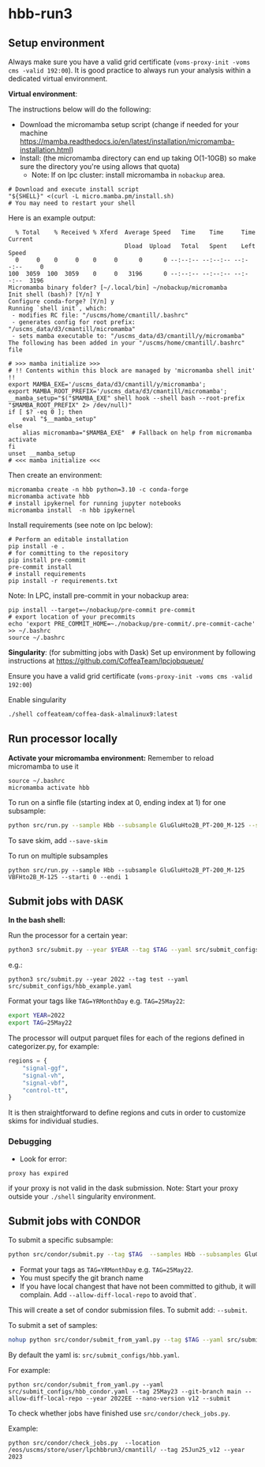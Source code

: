 # hbb-run3

## Setup environment

Always make sure you have a valid grid certificate (`voms-proxy-init -voms cms -valid 192:00`).
It is good practice to always run your analysis within a dedicated virtual environment.

**Virtual environment**:

The instructions below will do the following:

- Download the micromamba setup script (change if needed for your machine https://mamba.readthedocs.io/en/latest/installation/micromamba-installation.html)
- Install: (the micromamba directory can end up taking O(1-10GB) so make sure the directory you're using allows that quota)
    - Note: If on lpc cluster: install micromamba in `nobackup` area.

```
# Download and execute install script
"${SHELL}" <(curl -L micro.mamba.pm/install.sh)
# You may need to restart your shell
```

Here is an example output:
```
  % Total    % Received % Xferd  Average Speed   Time    Time     Time  Current
                                 Dload  Upload   Total   Spent    Left  Speed
  0     0    0     0    0     0      0      0 --:--:-- --:--:-- --:--:--     0
100  3059  100  3059    0     0   3196      0 --:--:-- --:--:-- --:--:--  3196
Micromamba binary folder? [~/.local/bin] ~/nobackup/micromamba
Init shell (bash)? [Y/n] Y
Configure conda-forge? [Y/n] y
Running `shell init`, which:
 - modifies RC file: "/uscms/home/cmantill/.bashrc"
 - generates config for root prefix: "/uscms_data/d3/cmantill/micromamba"
 - sets mamba executable to: "/uscms_data/d3/cmantill/y/micromamba"
The following has been added in your "/uscms/home/cmantill/.bashrc" file

# >>> mamba initialize >>>
# !! Contents within this block are managed by 'micromamba shell init' !!
export MAMBA_EXE='/uscms_data/d3/cmantill/y/micromamba';
export MAMBA_ROOT_PREFIX='/uscms_data/d3/cmantill/micromamba';
__mamba_setup="$("$MAMBA_EXE" shell hook --shell bash --root-prefix "$MAMBA_ROOT_PREFIX" 2> /dev/null)"
if [ $? -eq 0 ]; then
    eval "$__mamba_setup"
else
    alias micromamba="$MAMBA_EXE"  # Fallback on help from micromamba activate
fi
unset __mamba_setup
# <<< mamba initialize <<<
```

Then create an environment:
```
micromamba create -n hbb python=3.10 -c conda-forge
micromamba activate hbb
# install ipykernel for running jupyter notebooks
micromamba install  -n hbb ipykernel
```

Install requirements (see note on lpc below):
```
# Perform an editable installation
pip install -e .
# for committing to the repository
pip install pre-commit
pre-commit install
# install requirements
pip install -r requirements.txt
```

Note:
In LPC, install pre-commit in your nobackup area:
```
pip install --target=~/nobackup/pre-commit pre-commit
# export location of your precommits
echo 'export PRE_COMMIT_HOME=~./nobackup/pre-commit/.pre-commit-cache' >> ~/.bashrc
source ~/.bashrc
```

**Singularity**: (for submitting jobs with Dask)
Set up environment by following instructions at https://github.com/CoffeaTeam/lpcjobqueue/

Ensure you have a valid grid certificate (`voms-proxy-init -voms cms -valid 192:00`)

Enable singularity
```bash
./shell coffeateam/coffea-dask-almalinux9:latest
```



## Run processor locally

**Activate your micromamba environment:**
Remember to reload micromamba to use it
```
source ~/.bashrc
micromamba activate hbb
```

To run on a sinfle file (starting index at 0, ending index at 1) for one subsample:
```bash
python src/run.py --sample Hbb --subsample GluGluHto2B_PT-200_M-125 --starti 0 --endi 1
```
To save skim, add `--save-skim`

To run on multiple subsamples
```
python src/run.py --sample Hbb --subsample GluGluHto2B_PT-200_M-125  VBFHto2B_M-125 --starti 0 --endi 1
```

## Submit jobs with DASK

**In the bash shell:**

Run the processor for a certain year:
```bash
python3 src/submit.py --year $YEAR --tag $TAG --yaml src/submit_configs/hbb_example.yaml
```
e.g.:
```
python3 src/submit.py --year 2022 --tag test --yaml src/submit_configs/hbb_example.yaml
```

Format your tags like `TAG=YRMonthDay` e.g. `TAG=25May22`:
```bash
export YEAR=2022
export TAG=25May22
```

The processor will output parquet files for each of the regions defined in categorizer.py, for example:

```python
regions = {
    "signal-ggf",
    "signal-vh",
    "signal-vbf",
    "control-tt",
}
```
It is then straightforward to define regions and cuts in order to customize skims for individual studies.

### Debugging

- Look for error:
```
proxy has expired
```
if your proxy is not valid in the dask submission.
Note: Start your proxy outside your `./shell` singularity environment.


## Submit jobs with CONDOR

To submit a specific subsample:
```bash
python src/condor/submit.py --tag $TAG  --samples Hbb --subsamples GluGluHto2B_PT-200_M-125 --git-branch main  --allow-diff-local-repo --submit
```
- Format your tags as `TAG=YRMonthDay` e.g. `TAG=25May22`.
- You must specify the git branch name
- If you have local changest that have not been committed to github, it will complain. Add `--allow-diff-local-repo` to avoid that`.

This will create a set of condor submission files. To submit add: `--submit`.

To submit a set of samples:
```bash
nohup python src/condor/submit_from_yaml.py --tag $TAG --yaml src/submit_configs/${YAML}.yaml --year $YEAR --git-branch main --nano-version v12 --submit &> tmp/submitout.txt &
```

By default the yaml is: `src/submit_configs/hbb.yaml`.

For example:
```
python src/condor/submit_from_yaml.py --yaml src/submit_configs/hbb_condor.yaml --tag 25May23 --git-branch main --allow-diff-local-repo --year 2022EE --nano-version v12 --submit
```

To check whether jobs have finished use `src/condor/check_jobs.py`.

Example:
```
python src/condor/check_jobs.py  --location /eos/uscms/store/user/lpchbbrun3/cmantill/ --tag 25Jun25_v12 --year 2023
```
